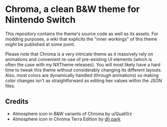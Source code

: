 # Chroma, a clean B&W theme for Nintendo Switch

This repository contains the theme's source code as well as its assets. For modding purposes, a wiki that explicits the "inner workings" of this theme *might* be published at some point.

Please note that Chroma is a very intricate theme as it massively rely on animations and convenient re-use of pre-existing UI elements (which is often the case with my NXTheme releases). You will most likely have a hard time to tweak this theme without considerably changing its different layouts. Also, most colors are dynamically handled (through animations) so making color changes isn't as straightforward as editing hex values within the JSON files.

## Credits

- Atmosphere icon in B&W variants of Chroma by u/Quat0rz
- Atmosphere icon in Chroma Terra Edition by [dh park](https://thenounproject.com/icon/leaf-5958752/)
